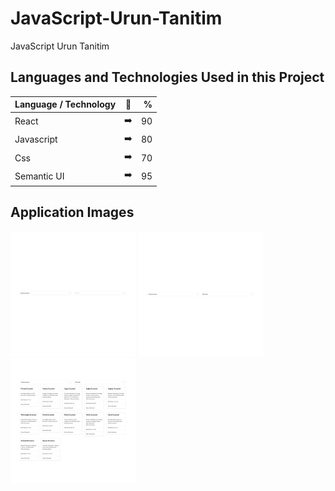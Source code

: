 # JavaScript-Urun-Tanitim
JavaScript Urun Tanitim

## Languages and Technologies Used in this Project

| Language / Technology  | :mag_right:  | % |
| :------------ |:---------------:| -----:|
| React      | :arrow_right: | 90 |
| Javascript      | :arrow_right:       |   80 |
| Css | :arrow_right:        |    70 |
| Semantic UI | :arrow_right:        |    95 |

## Application Images

<p>
  
<a href="https://github.com/goktugust/React-Pharmacy/blob/master/images/resim_1_p.png" target="_blank">
<img src="https://github.com/goktugust/React-Pharmacy/blob/master/images/resim_1_p.png" width="200" style="max-width:100%;"></a>
  
  <a href="https://github.com/goktugust/React-Pharmacy/blob/master/images/resim_2_p.png" target="_blank">
<img src="https://github.com/goktugust/React-Pharmacy/blob/master/images/resim_2_p.png" width="200" style="max-width:100%;"></a>
  
  <a href="https://github.com/goktugust/React-Pharmacy/blob/master/images/resim_3_p.png" target="_blank">
<img src="https://github.com/goktugust/React-Pharmacy/blob/master/images/resim_3_p.png" width="200" style="max-width:100%;"></a>
  
</p>
